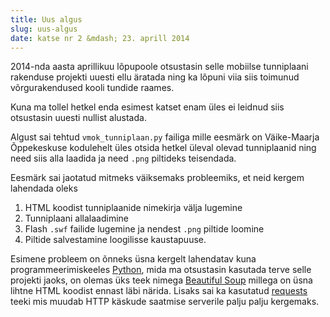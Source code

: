 ```yaml
---
title: Uus algus
slug: uus-algus
date: katse nr 2 &mdash; 23. aprill 2014
---
```


2014-nda aasta aprillikuu lõpupoole otsustasin selle mobiilse tunniplaani 
rakenduse projekti uuesti ellu äratada ning ka lõpuni viia siis toimunud 
võrgurakendused kooli tundide raames.

Kuna ma tollel hetkel enda esimest katset enam üles ei leidnud siis otsustasin 
uuesti nullist alustada.

Algust sai tehtud `vmok_tunniplaan.py` failiga mille eesmärk on Väike-Maarja
Õppekeskuse kodulehelt üles otsida hetkel üleval olevad tunniplaanid ning need 
siis alla laadida ja need `.png` piltideks teisendada.

Eesmärk sai jaotatud mitmeks väiksemaks probleemiks, et neid kergem lahendada oleks
1. HTML koodist tunniplaanide nimekirja välja lugemine
2. Tunniplaani allalaadimine
3. Flash `.swf` failide lugemine ja nendest `.png` piltide loomine
4. Piltide salvestamine loogilisse kaustapuuse.

Esimene probleem on õnneks üsna kergelt lahendatav kuna programmeerimiskeeles
[Python][1], mida ma otsustasin kasutada terve selle projekti jaoks,
on olemas üks teek nimega [Beautiful Soup][2] millega on üsna lihtne 
HTML koodist ennast läbi närida. Lisaks sai ka kasutatud [requests][3] teeki
mis muudab HTTP käskude saatmise serverile palju palju kergemaks.

<script src="https://gist.github.com/arti95/6fb56a63ad90ae349725.js"></script>

[1]: https://www.python.org/ "Python programeerimiskeele koduleht"
[2]: http://www.crummy.com/software/BeautifulSoup/ "Beautiful Soup Python teegi koduleht"
[3]: http://docs.python-requests.org/ "Requests: HTTP for Humans"

